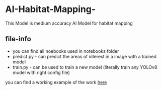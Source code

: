 # AI-Habitat-Mapping-
This Model is medium accuracy AI Model for habitat mapping 

## file-info
* you can find all noebooks used in notebooks folder
* predict.py - can predict the areas of interest in a image with a trained model
* train.py - can be used to train a new model (literally train any YOLOv8 model with right config file)

you can find a working example of the work [here](https://huggingface.co/spaces/mohotta/HabitatMapping)